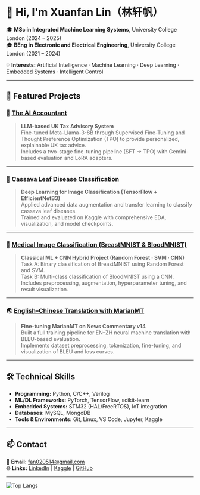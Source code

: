 # 👋 Hi, I'm Xuanfan Lin（林轩帆）

🎓 **MSc in Integrated Machine Learning Systems**, University College London (2024 – 2025)  
🎓 **BEng in Electronic and Electrical Engineering**, University College London (2021 – 2024)  

💡 **Interests:** Artificial Intelligence · Machine Learning · Deep Learning · Embedded Systems · Intelligent Control  

---

## 🚀 Featured Projects

### 🧮 [The AI Accountant](https://github.com/XuanfanLin/MSc_Project_AI_Accountant)
> **LLM-based UK Tax Advisory System**  
Fine-tuned Meta-Llama-3-8B through Supervised Fine-Tuning and Thought Preference Optimization (TPO) to provide personalized, explainable UK tax advice.  
Includes a two-stage fine-tuning pipeline (SFT → TPO) with Gemini-based evaluation and LoRA adapters.

---

### 🧠 [Cassava Leaf Disease Classification](https://github.com/XuanfanLin/AMLSII_24-25_SN21008931)
> **Deep Learning for Image Classification (TensorFlow + EfficientNetB3)**  
Applied advanced data augmentation and transfer learning to classify cassava leaf diseases.  
Trained and evaluated on Kaggle with comprehensive EDA, visualization, and model checkpoints.

---

### 🧬 [Medical Image Classification (BreastMNIST & BloodMNIST)](https://github.com/XuanfanLin/AMLS_24-25_SN21008931)
> **Classical ML + CNN Hybrid Project (Random Forest · SVM · CNN)**  
Task A: Binary classification of BreastMNIST using Random Forest and SVM.  
Task B: Multi-class classification of BloodMNIST using a CNN.  
Includes preprocessing, augmentation, hyperparameter tuning, and result visualization.

---

### 🌏 [English–Chinese Translation with MarianMT](https://github.com/XuanfanLin/DLNLP_assignment_25-21008931)
> **Fine-tuning MarianMT on News Commentary v14**  
Built a full training pipeline for EN–ZH neural machine translation with BLEU-based evaluation.  
Implements dataset preprocessing, tokenization, fine-tuning, and visualization of BLEU and loss curves.

---

## 🛠️ Technical Skills
- **Programming:** Python, C/C++, Verilog  
- **ML/DL Frameworks:** PyTorch, TensorFlow, scikit-learn  
- **Embedded Systems:** STM32 (HAL/FreeRTOS), IoT integration  
- **Databases:** MySQL, MongoDB  
- **Tools & Environments:** Git, Linux, VS Code, Jupyter, Kaggle  

---

## 📫 Contact
📧 **Email:** [fan020514@gmail.com](mailto:fan020514@gmail.com)  
🌐 **Links:** [LinkedIn](https://linkedin.com/in/xuanfanlin) | [Kaggle](https://www.kaggle.com/xuanfanlin) | [GitHub](https://github.com/XuanfanLin)

---

![Top Langs](https://github-readme-stats.vercel.app/api/top-langs/?username=XuanfanLin&layout=compact&theme=radical)
